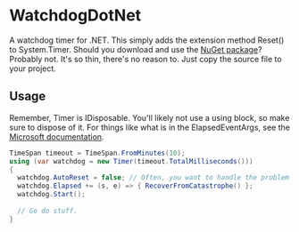 # WatchdogDotNet
A watchdog timer for .NET. This simply adds the extension method Reset() to System.Timer. Should you download and use the [NuGet package](https://www.nuget.org/packages/WatchdogDotNet/)? Probably not. It's so thin, there's no reason to. Just copy the source file to your project.

## Usage
Remember, Timer is IDisposable. You'll likely not use a using block, so make sure to dispose of it. For things like what is in the ElapsedEventArgs, see the [Microsoft documentation](https://msdn.microsoft.com/en-us/library/system.timers.timer.elapsed(v=vs.110).aspx).

```csharp
TimeSpan timeout = TimeSpan.FromMinutes(10);
using (var watchdog = new Timer(timeout.TotalMilliseconds()))
{
  watchdog.AutoReset = false; // Often, you want to handle the problem only once. 
  watchdog.Elapsed += (s, e) => { RecoverFromCatastrophe() };
  watchdog.Start();
  
  // Go do stuff.
}
```
